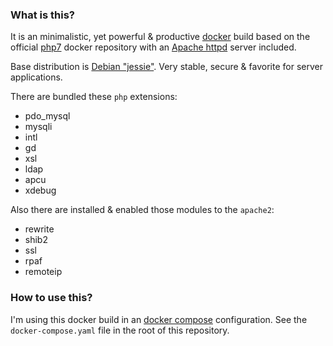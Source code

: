 ### What is this?

It is an minimalistic, yet powerful & productive [docker](https://www.docker.com/) build based on the official [php7](https://hub.docker.com/_/php/) docker repository with an [Apache httpd](https://httpd.apache.org/) server included.

Base distribution is [Debian "jessie"](https://www.debian.org/releases/jessie/). Very stable, secure & favorite for server applications.

There are bundled these `php` extensions:

 - pdo_mysql
 - mysqli
 - intl
 - gd
 - xsl
 - ldap
 - apcu
 - xdebug

Also there are installed & enabled those modules to the `apache2`:

 - rewrite
 - shib2
 - ssl
 - rpaf
 - remoteip

### How to use this?

I'm using this docker build in an [docker compose](https://docs.docker.com/compose/) configuration. See the `docker-compose.yaml` file in the root of this repository.


